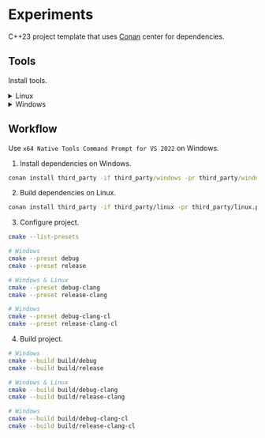 # Experiments
C++23 project template that uses [Conan][conan] center for dependencies.

## Tools
Install tools.

<details>
<summary>Linux</summary>

```sh
# CMake
sudo rm -rf /opt/cmake; sudo mkdir -p /opt/cmake
wget https://github.com/Kitware/CMake/releases/download/v3.25.3/cmake-3.25.3-linux-x86_64.tar.gz
sudo tar xf cmake-3.25.3-linux-x86_64.tar.gz -C /opt/cmake --strip-components=1

sudo tee /etc/profile.d/cmake.sh >/dev/null <<'EOF'
export PATH="/opt/cmake/bin:${PATH}"
EOF

sudo chmod 0755 /etc/profile.d/cmake.sh
. /etc/profile.d/cmake.sh

# LLVM
sudo rm -rf /opt/llvm; sudo mkdir -p /opt/llvm
wget https://github.com/llvm/llvm-project/releases/download/llvmorg-15.0.6/clang+llvm-15.0.6-x86_64-linux-gnu-ubuntu-18.04.tar.xz
sudo tar xf clang+llvm-15.0.6-x86_64-linux-gnu-ubuntu-18.04.tar.xz -C /opt/llvm --strip-components=1

sudo tee /etc/profile.d/llvm.sh >/dev/null <<'EOF'
export PATH="/opt/llvm/bin:${PATH}"
EOF

sudo chmod 0755 /etc/profile.d/llvm.sh
. /etc/profile.d/llvm.sh

sudo tee /etc/ld.so.conf.d/llvm.conf >/dev/null <<'EOF'
/opt/llvm/lib/x86_64-unknown-linux-gnu
/opt/llvm/lib
EOF

sudo ldconfig

# Python
sudo apt install -y python3 python3-pip

# Conan
pip install "conan<2.0.0"
conan profile new default --detect
conan profile update settings.compiler.libcxx=libstdc++11 default
```

</details>

<details>
<summary>Windows</summary>

1. Download and install [Python][py] and [Visual Studio][vs] with C++ and CMake support.
3. Install [Conan][conan] in `x64 Native Tools Command Prompt for VS 2022`.

```cmd
pip install "conan<2.0.0"
conan profile new default --detect
```

</details>

## Workflow
Use `x64 Native Tools Command Prompt for VS 2022` on Windows.

1. Install dependencies on Windows.

```cmd
conan install third_party -if third_party/windows -pr third_party/windows.profile
```

2. Build dependencies on Linux.

```sh
conan install third_party -if third_party/linux -pr third_party/linux.profile
```

3. Configure project.

```sh
cmake --list-presets

# Windows
cmake --preset debug
cmake --preset release

# Windows & Linux
cmake --preset debug-clang
cmake --preset release-clang

# Windows
cmake --preset debug-clang-cl
cmake --preset release-clang-cl
```

4. Build project.

```sh
# Windows
cmake --build build/debug
cmake --build build/release

# Windows & Linux
cmake --build build/debug-clang
cmake --build build/release-clang

# Windows
cmake --build build/debug-clang-cl
cmake --build build/release-clang-cl
```

[py]: https://www.python.org/downloads/windows/
[vs]: https://visualstudio.microsoft.com/vs/
[cmake]: https://cmake.org/download/
[conan]: https://conan.io/center/
[llvm]: https://llvm.org/

<!--
# Find package on conan center.
conan search -r conancenter boost

# Show build options for package.
conan inspect -r conancenter boost/1.81.0@

# Set executable bit.
git update-index --chmod=+x res/build.sh

# Untrack local changes.
git update-index --no-skip-worktree res/report.md
git add res/report.md
git update-index --skip-worktree res/report.md
-->
